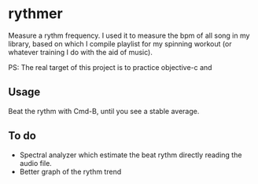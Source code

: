 rythmer
=======
Measure a rythm frequency. I used it to measure the bpm of all song
in my library, based on which I compile playlist for my spinning
workout (or whatever training I do with the aid of music).

PS: The real target of this project is to practice objective-c and

Usage
-----
Beat the rythm with Cmd-B, until you see a stable average.

To do
-----
- Spectral analyzer which estimate the beat rythm directly reading
  the audio file.
- Better graph of the rythm trend
